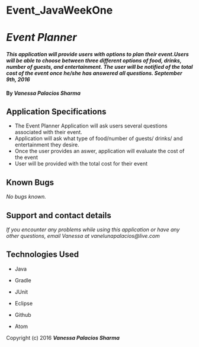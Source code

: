 # Event_JavaWeekOne


# _Event Planner_

#### _This application will provide users with options to plan their event.Users will be able to choose between three different options of food, drinks, number of guests, and entertainment. The user will be notified of the total cost of the event once he/she has answered all questions. September 9th, 2016_

#### By _**Vanessa Palacios Sharma**_


## Application Specifications
* The Event Planner Application will ask users several questions associated with their event.
 * Application will ask what type of food/number of guests/ drinks/ and entertainment they desire.
 * Once the user provides an aswer, application will evaluate the cost of the event
 * User will be provided with the total cost for their event


## Known Bugs

_No bugs known._

## Support and contact details

_If you encounter any problems while using this application or have any other questions, email Vanessa at vanelunapalacios@live.com_
## Technologies Used

* Java

* Gradle

* JUnit

* Eclipse

* Github

* Atom



Copyright (c) 2016 **_Vanessa Palacios Sharma_**
